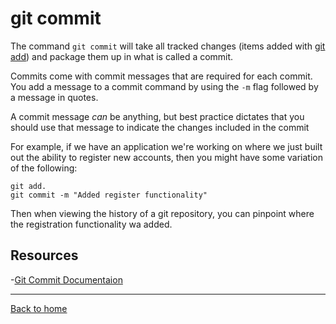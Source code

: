 # git commit

The command `git commit` will take all tracked changes (items added with [git add](./Add.md)) and package them up in what is called a commit.

Commits come with commit messages that are required for each commit. You add a message to a commit command by using the `-m` flag followed by a message in quotes.

A commit message _can_ be anything, but best practice dictates that you should use that message to indicate the changes included in the commit

For example, if we have an application we're working on where we just built out the ability to register new accounts, then you might have some variation of the following:

```
git add. 
git commit -m "Added register functionality"
```

Then when viewing the history of a git repository, you can pinpoint where the registration functionality wa added.

## Resources

-[Git Commit Documentaion](https://git-scm.com/docs/git-commit)

---

[Back to home](../ReadME.md/)